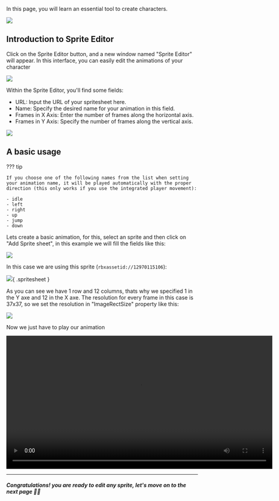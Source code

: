 <link rel="stylesheet" href="../../stylesheet/plugin_guide.css">

In this page, you will learn an essential tool to create characters.

![](../../assets/upsideenginebar.png)

## Introduction to Sprite Editor
Click on the Sprite Editor button, and a new window named "Sprite Editor" will appear. In this interface, you can easily edit the animations of your character

![](../../assets/spriteeditorinterface.png)

Within the Sprite Editor, you'll find some fields:

- URL: Input the URL of your spritesheet here.
- Name: Specify the desired name for your animation in this field.
- Frames in X Axis: Enter the number of frames along the horizontal axis.
- Frames in Y Axis: Specify the number of frames along the vertical axis.

![](../../assets/spriteeditoranimempty.png)

## A basic usage
??? tip
    
    If you choose one of the following names from the list when setting your animation name, it will be played automatically with the proper direction (this only works if you use the integrated player movement):
    
    - idle
    - left
    - right
    - up
    - jump
    - down
Lets create a basic animation, for this, select an sprite and then click on "Add Sprite sheet", in this example we will fill the fields like this:

![](../../assets/spriteeditorfill.png)

In this case we are using this sprite (`rbxassetid://12970115106`):

![](../../assets/spriteeditorslime.png){ .spritesheet }

As you can see we have 1 row and 12 columns, thats why we specified 1 in the Y axe and 12 in the X axe.
The resolution for every frame in this case is 37x37, so we set the resolution in "ImageRectSize" property like this:

![](../../assets/spriteeditorrectsize.png)

Now we just have to play our animation

<video width="700" controls>
  <source src="../../assets/spriteeditor.mp4" type="video/mp4">
</video>

___
##### Congratulations! you are ready to edit any sprite, let's move on to the next page 🎉🎉 

